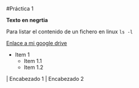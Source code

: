#Práctica 1

**Texto en negrtia**

Para listar el contenido de un fichero en linux `ls -l`

[Enlace a mi google drive](https://drive.google.com/drive/my-drive?hl=es)

* Item 1
    * Item 1.1
    * Item 1.2


| Encabezado 1 | Encabezado 2
